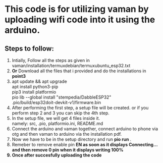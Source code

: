# This code is for utilizing vaman by uploading wifi code into it using the arduino.

## Steps to follow:
1) Intially, Follow all the steps as given in vaman/installation/termuxdebian/termuxubuntu_esp32.txt
2) **Or** Download all the files that i provided and do the installations in <b> point3</b>
3) apt update && apt upgrade <br>
   apt install python3-pip <br>
   pip3 install platformio <br>
   pio lib --global install "stempedia/DabbleESP32" <br>
   .pio/build/esp32doit-devkit-v1/firmware.bin <br>
4) After performing the first step, a setup file will be created. or if you perform step 2 and 3 you can skip the 4th step.
5) In the setup file, we will get 4 files inside it. <br>
   namely: src, .pio, platformio.ini, README.md
6) Connect the arduino and vaman together, connect arduino to phone via otg and then vaman to arduino via the installation pdf. 
7) Now we have to be in the setup directory and run <b> pio run </b>.
8) Remeber to remove enable pin <b>EN<b> as soon as it displays <b>Connecting...</b> and then remove <b>0</b> pin when it displays <b>writing 100%</b> 
9) Once after succesfully uploading the code
